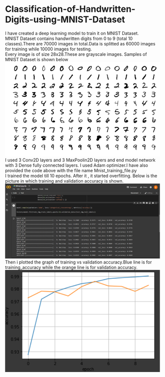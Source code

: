 # Classification-of-Handwritten-Digits-using-MNIST-Dataset  
I have created a deep learning model to train it on MNIST Dataset.  
MNIST Dataset contains handwritten digits from 0 to 9 (total 10 classes).There are 70000 images in total.Data is splitted as 60000 images for training while 10000 images for testing.  
Every image is of size 28x28.These are grayscale images. Samples of MNIST Dataset is shown below ![Screenshot](Mnistsamples.png)  
I used 3 Conv2D layers and 3 MaxPoolin2D layers and end model network with 3 Dense fully connected layers. I used Adam optimizer.I have also provided the code above with the file name Mnist_training_file.py    
I trained the model till 10 epochs. After it , it started overfitting. Below is the picture in which training and validation accuracy is shown.![Screenshot](Mnist_training.png)  
Then i plotted the graph of training vs validation accuracy.Blue line is for training_accuracy while the orange line is for validation accuracy. ![Screenshot](Mnist_graph.png)  
